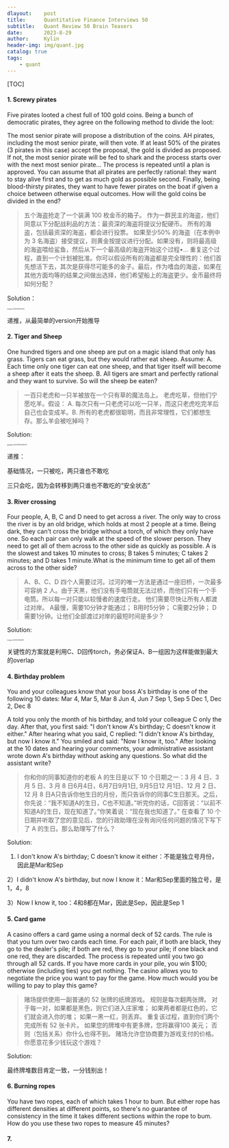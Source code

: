 ```yaml
---
dlayout:    post
title:      Quantitative Finance Interviews 50
subtitle:   Quant Review 50 Brain Teasers
date:       2023-8-29
author:     Kylin
header-img: img/quant.jpg
catalog: true
tags:
    - quant
---
```




[TOC]

#### 1. Screwy pirates

Five pirates looted a chest full of 100 gold coins. Being a bunch of democratic pirates, they agree on the following method to divide the loot:

The most senior pirate will propose a distribution of the coins. AH pirates, including the most senior pirate, will then vote. If at least 50% of the pirates (3 pirates in this case) accept the proposal, the gold is divided as proposed. If not, the most senior pirate will be fed to shark and the process starts over with the next most senior pirate... The process is repeated until a plan is approved. You can assume that all pirates are perfectly rational: they want to stay alive first and to get as much gold as possible second. Finally, being blood-thirsty pirates, they want to have fewer pirates on the boat if given a choice between otherwise equal outcomes. How will the gold coins be divided in the end?

> 五个海盗抢走了一个装满 100 枚金币的箱子。 作为一群民主的海盗，他们同意以下分配战利品的方法：最资深的海盗将提议分配硬币。 所有的海盗，包括最资深的海盗，都会进行投票。 如果至少50% 的海盗（在本例中为 3 名海盗）接受提议，则黄金按提议进行分配。如果没有，则将最高级的海盗喂给鲨鱼，然后从下一个最高级的海盗开始这个过程•… 重复这个过程，直到一个计划被批准。你可以假设所有的海盗都是完全理性的：他们首先想活下去，其次是获得尽可能多的金子。最后，作为嗜血的海盗，如果在其他方面均等的结果之间做出选择，他们希望船上的海盗更少。金币最终将如何分配？

Solution：

<img src="https://kylinhub.oss-cn-shanghai.aliyuncs.com/image-20231031004000514.png" alt="image-20231031004000514" style="zoom:20%;" />

递推，从最简单的version开始推导



#### 2. Tiger and Sheep

One hundred tigers and one sheep are put on a magic island that only has grass. Tigers can eat grass, but they would rather eat sheep. Assume: A. Each time only one tiger can eat one sheep, and that tiger itself will become a sheep after it eats the sheep. B. All tigers are smart and perfectly rational and they want to survive. So will the sheep be eaten?

> 一百只老虎和一只羊被放在一个只有草的魔法岛上。 老虎吃草，但他们宁愿吃羊。假设： A. 每次只有一只老虎可以吃一只羊，而这只老虎吃完羊后自己也会变成羊。B. 所有的老虎都很聪明，而且非常理性，它们都想生存。那么羊会被吃掉吗？

Solution:

<img src="https://kylinhub.oss-cn-shanghai.aliyuncs.com/image-20231101094429474.png" alt="image-20231101094429474" style="zoom:23%;" />

递推：

基础情况，一只被吃，两只谁也不敢吃

三只会吃，因为会转移到两只谁也不敢吃的“安全状态”



#### 3. River crossing  

Four people, A, B, C and D need to get across a river. The only way to cross the river is by an old bridge, which holds at most 2 people at a time. Being dark, they can't cross the bridge without a torch, of which they only have one. So each pair can only walk at the speed of the slower person. They need to get all of them across to the other side as quickly as possible. A is the slowest and takes 10 minutes to cross; B takes 5 minutes; C takes 2 minutes; and D takes 1 minute.What is the minimum time to get all of them across to the other side?

> A、B、C、D 四个人需要过河。过河的唯一方法是通过一座旧桥，一次最多可容纳 2 人。由于天黑，他们没有手电筒就无法过桥，而他们只有一个手电筒。所以每一对只能以较慢者的速度行走。 他们需要尽快让所有人都渡过对岸。 A最慢，需要10分钟才能通过； B用时5分钟； C需要2分钟； D需要1分钟。让他们全部渡过对岸的最短时间是多少？

Solution:

<img src="https://kylinhub.oss-cn-shanghai.aliyuncs.com/image-20231101100834879.png" alt="image-20231101100834879" style="zoom:20%;" />

关键性的方案就是利用C、D回传torch，务必保证A、B一组因为这样能做到最大的overlap



#### 4. Birthday problem  

You and your colleagues know that your boss A's birthday is one of the following 10 dates: Mar 4, Mar 5, Mar 8 Jun 4, Jun 7 Sep 1, Sep 5 Dec 1, Dec 2, Dec 8

A told you only the month of his birthday, and told your colleague C only the day. After that, you first said: "I don't know A's birthday; C doesn't know it either." After hearing what you said, C replied: "I didn't know A's birthday, but now I know it." You smiled and said: "Now I know it, too." After looking at the 10 dates and hearing your comments, your administrative assistant wrote down A's birthday without asking any questions. So what did the assistant write?  

> 你和你的同事知道你的老板 A 的生日是以下 10 个日期之一：3 月 4 日、3 月 5 日、3 月 8 日6月4日，6月7日9月1日, 9月5日12 月1日、12 月 2 日、12 月 8 日A只告诉你他生日的月份，而只告诉你的同事C生日那天。之后，你先说：“我不知道A的生日，C也不知道。”听完你的话，C回答说：“以前不知道A的生日，现在知道了。”你笑着说：“现在我也知道了。” 在查看了 10 个日期并听取了您的意见后，您的行政助理在没有询问任何问题的情况下写下了 A 的生日。那么助理写了什么？

Solution:

1) I don't know A's birthday; C doesn't know it either：不能是独立号月份，因此是Mar和Sep

2）I didn't know A's birthday, but now I know it：Mar和Sep里面的独立号，是1，4，8

3）Now I know it, too：4和8都在Mar，因此是Sep，因此是Sep 1



#### 5. Card game  

A casino offers a card game using a normal deck of 52 cards. The rule is that you turn over two cards each time. For each pair, if both are black, they go to the dealer's pile; if both are red, they go to your pile; if one black and one red, they are discarded. The process is repeated until you two go through all 52 cards. If you have more cards in your pile, you win $100; otherwise (including ties) you get nothing. The casino allows you to negotiate the price you want to pay for the game. How much would you be willing to pay to play this game?

> 赌场提供使用一副普通的 52 张牌的纸牌游戏。 规则是每次翻两张牌。 对于每一对，如果都是黑色，则它们进入庄家堆； 如果两者都是红色的，它们就会进入你的堆； 如果一黑一红，则丢弃。 重复该过程，直到你们两个完成所有 52 张卡片。 如果您的牌堆中有更多牌，您将赢得100 美元； 否则（包括关系）你什么也得不到。 赌场允许您协商要为游戏支付的价格。你愿意花多少钱玩这个游戏？

Solution: 

最终牌堆数目肯定一致，一分钱别出！



#### 6. Burning ropes  

You have two ropes, each of which takes 1 hour to bum. But either rope has different densities at different points, so there's no guarantee of consistency in the time it takes different sections within the rope to bum. How do you use these two ropes to measure 45 minutes?  





#### 7.